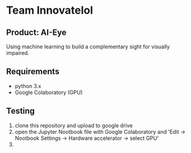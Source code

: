 # Team Innovatelol 
## Product: AI-Eye
Using machine learning to build a complementary sight for visually impaired. 
## Requirements
- python 3.x
- Google Colaboratory (GPU)
## Testing
1. clone this repository and upload to google drive
2. open the Jupyter Nootbook file with Google Colaboratory and 'Edit -> Nootbook Settings -> Hardware accelerator -> select GPU'
3. 
